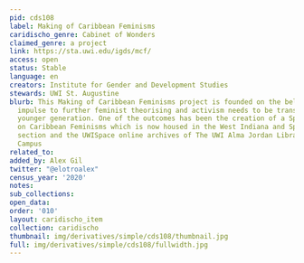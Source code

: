 ```yaml
---
pid: cds108
label: Making of Caribbean Feminisms
caridischo_genre: Cabinet of Wonders
claimed_genre: a project
link: https://sta.uwi.edu/igds/mcf/
access: open
status: Stable
language: en
creators: Institute for Gender and Development Studies
stewards: UWI St. Augustine
blurb: This Making of Caribbean Feminisms project is founded on the belief that the
  impulse to further feminist theorising and activism needs to be transmitted to a
  younger generation. One of the outcomes has been the creation of a Special Collection
  on Caribbean Feminisms which is now housed in the West Indiana and Special Collections
  section and the UWISpace online archives of The UWI Alma Jordan Library, St. Augustine
  Campus
related_to:
added_by: Alex Gil
twitter: "@elotroalex"
census_year: '2020'
notes:
sub_collections:
open_data:
order: '010'
layout: caridischo_item
collection: caridischo
thumbnail: img/derivatives/simple/cds108/thumbnail.jpg
full: img/derivatives/simple/cds108/fullwidth.jpg
---
```

